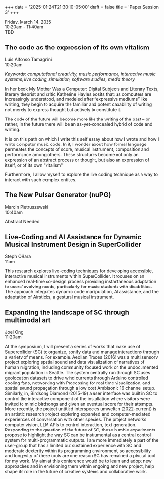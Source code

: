 
+++
date = '2025-01-24T21:30:10-05:00'
draft = false
title = 'Paper Session 3'
+++

Friday, March 14, 2025  
10:20am - 11:40am  
TBD

## The code as the expression of its own vitalism

Luis Alfonso Tamagnini  
10:20am

*Keywords: computational creativity, music performance, interactive music systems, live coding, simulation, software studies, media theory*

In her book My Mother Was a Computer: Digital Subjects and Literary Texts, literary theorist and critic Katherine Hayles posits that; as computers are increasingly understood, and modeled after “expressive mediums” like writing, they begin to acquire the familiar and potent capability of writing not merely to express thought but actively to constitute it.

The code of the future will become more like the writing of the past – or rather, in the future there will be an as-yet-concealed hybrid of code and writing.

It is on this path on which I write this self essay about how I wrote and how I write computer music code. In it, I wonder about how formal language permeates the concepts of score, musical instrument, composition and performance among others. These structures become not only an expression of an abstract process or thought, but also an expression of itself, or of its own "vitalism"

Furthermore, I allow myself to explore the live coding technique as a way to interact with such complex entities.

## The New Pulsar Generator (nuPG)

Marcin Pietruszewski  
10:40am

Abstract Needed

## Live-Coding and AI Assistance for Dynamic Musical Instrument Design in SuperCollider

Steph OHara  
11am

This research explores live-coding techniques for developing accessible, interactive musical instruments within SuperCollider. It focuses on an enhanced real-time co-design process providing instantaneous adaptation to users' evolving needs, particularly for music students with disabilities. The approach integrates dynamic code manipulation, AI assistance, and the adaptation of Airsticks, a gestural musical instrument.

## Expanding the landscape of SC through multimodal art

Joel Ong  
11:20am

At the symposium, I will present a series of works that make use of Supercollider (SC) to organize, sonify data and manage interactions through a variety of means. For example, Aeolian Traces (2016) was a multi sensory project exploring spatial sound and data visualization of narratives of human migration, including community focused work on the undocumented migrant population in Seattle. The system centrally run through SC uses geolocation datasets to drive wind currents through Arduino controlled cooling fans, networking with Processing for real time visualization, and spatial sound propagation through a low cost Ambisonic 16 channel setup. Similarly, in, Birdsong Diamond (2015-19) a user interface was built in SC to control the interactive component of the installation where visitors were invited to mimic birdsongs and given an eventual score for their attempts. More recently, the project untitled interspecies umwelten (2022-current) is an artistic research project exploring expanded and computer-mediated experiences of conversation with other species.  The project networks computer vision, LLM APIs to control interaction, text generation.  Responding to the question of the future of SC, these humble experiments propose to highlight the way SC can be instrumental as a central control system for multi-programmatic outputs.  I am more immediately a part of the user-group that has a limited but sustained experience with SC and moderate dexterity within its programming environment, so accessibility and longevity of these tools are one reason SC has remained a pivotal tool for my work. My aim at this conference would be to learn and adopt new approaches and in envisioning them within ongoing and new project, help shape its role in the future of creative systems and collaborative work.

